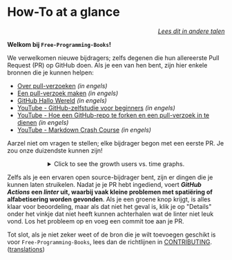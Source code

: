 # How-To at a glance

<div align="right" markdown="1">

*[Lees dit in andere talen](../README.md#translations)*

</div>

**Welkom bij `Free-Programming-Books`!**

We verwelkomen nieuwe bijdragers; zelfs degenen die hun allereerste Pull Request (PR) op GitHub doen. Als je een van hen bent, zijn hier enkele bronnen die je kunnen helpen:

* [Over pull-verzoeken](https://docs.github.com/en/pull-requests/collaborating-with-pull-requests/proposing-changes-to-your-work-with-pull-requests/about-pull-requests) *(in engels)*
* [Een pull-verzoek maken](https://docs.github.com/en/pull-requests/collaborating-with-pull-requests/proposing-changes-to-your-work-with-pull-requests/creating-a-pull-request) *(in engels)*
* [GitHub Hallo Wereld](https://docs.github.com/en/get-started/quickstart/hello-world) *(in engels)*
* [YouTube - GitHub-zelfstudie voor beginners](https://www.youtube.com/watch?v=0fKg7e37bQE) *(in engels)*
* [YouTube - Hoe een GitHub-repo te forken en een pull-verzoek in te dienen](https://www.youtube.com/watch?v=G1I3HF4YWEw) *(in engels)*
* [YouTube - Markdown Crash Course](https://www.youtube.com/watch?v=HUBNt18RFbo) *(in engels)*


Aarzel niet om vragen te stellen; elke bijdrager begon met een eerste PR. Je zou onze duizendste kunnen zijn!

<details align="center" markdown="1">
<summary>Click to see the growth users vs. time graphs.</summary>

[![EbookFoundation/free-programming-books's Contributor over time Graph](https://contributor-overtime-api.apiseven.com/contributors-svg?chart=contributorOverTime&repo=ebookfoundation/free-programming-books)](https://www.apiseven.com/en/contributor-graph?chart=contributorOverTime&repo=ebookfoundation/free-programming-books)

[![EbookFoundation/free-programming-books's Monthly Active Contributors graph](https://contributor-overtime-api.apiseven.com/contributors-svg?chart=contributorMonthlyActivity&repo=ebookfoundation/free-programming-books)](https://www.apiseven.com/en/contributor-graph?chart=contributorMonthlyActivity&repo=ebookfoundation/free-programming-books)

NOTE: Contribution spikes use to match with the [Hacktoberfest event](https://hacktoberfest.digitalocean.com) dates.

</details>

Zelfs als je een ervaren open source-bijdrager bent, zijn er dingen die je kunnen laten struikelen. Nadat je je PR hebt ingediend, voert ***GitHub Actions* een *linter* uit, waarbij vaak kleine problemen met spatiëring of alfabetisering worden gevonden**. Als je een groene knop krijgt, is alles klaar voor beoordeling, maar als dat niet het geval is, klik je op "Details" onder het vinkje dat niet heeft kunnen achterhalen wat de linter niet leuk vond. Los het probleem op en voeg een commit toe aan je PR.

Tot slot, als je niet zeker weet of de bron die je wilt toevoegen geschikt is voor `Free-Programming-Books`, lees dan de richtlijnen in [CONTRIBUTING](CONTRIBUTING.md). ([translations](../README.md#translations))
